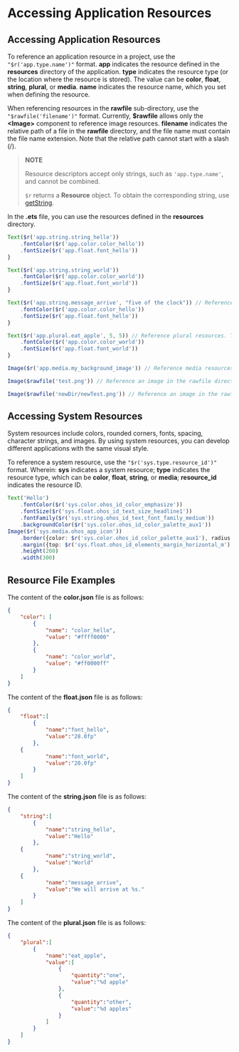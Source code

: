 # Accessing Application Resources


## Accessing Application Resources

To reference an application resource in a project, use the `"$r('app.type.name')"` format. **app** indicates the resource defined in the **resources** directory of the application. **type** indicates the resource type (or the location where the resource is stored). The value can be **color**, **float**, **string**, **plural**, or **media**. **name** indicates the resource name, which you set when defining the resource.

When referencing resources in the **rawfile** sub-directory, use the ```"$rawfile('filename')"``` format. Currently, **$rawfile** allows only the **\<Image>** component to reference image resources. **filename** indicates the relative path of a file in the **rawfile** directory, and the file name must contain the file name extension. Note that the relative path cannot start with a slash (/).

> **NOTE**
>
> Resource descriptors accept only strings, such as `'app.type.name'`, and cannot be combined.
>
>  `$r` returns a **Resource** object. To obtain the corresponding string, use [getString](../../reference/apis/js-apis-resource-manager.md#getstring). 

  In the **.ets** file, you can use the resources defined in the **resources** directory.

```ts
Text($r('app.string.string_hello'))
    .fontColor($r('app.color.color_hello'))
    .fontSize($r('app.float.font_hello'))
}

Text($r('app.string.string_world'))
    .fontColor($r('app.color.color_world'))
    .fontSize($r('app.float.font_world'))
}

Text($r('app.string.message_arrive', "five of the clock")) // Reference string resources. The second parameter of $r is used to replace %s.
    .fontColor($r('app.color.color_hello'))
    .fontSize($r('app.float.font_hello'))
}

Text($r('app.plural.eat_apple', 5, 5)) // Reference plural resources. The first parameter indicates the plural resource, and the second parameter indicates the number of plural resources. The third parameter indicates the substitute of %d.
    .fontColor($r('app.color.color_world'))
    .fontSize($r('app.float.font_world'))
}

Image($r('app.media.my_background_image')) // Reference media resources.

Image($rawfile('test.png')) // Reference an image in the rawfile directory.

Image($rawfile('newDir/newTest.png')) // Reference an image in the rawfile directory.
```


## Accessing System Resources


System resources include colors, rounded corners, fonts, spacing, character strings, and images. By using system resources, you can develop different applications with the same visual style.


To reference a system resource, use the ```"$r('sys.type.resource_id')"``` format. Wherein: **sys** indicates a system resource; **type** indicates the resource type, which can be **color**, **float**, **string**, or **media**; **resource_id** indicates the resource ID.

```ts
Text('Hello')
    .fontColor($r('sys.color.ohos_id_color_emphasize'))
    .fontSize($r('sys.float.ohos_id_text_size_headline1'))
    .fontFamily($r('sys.string.ohos_id_text_font_family_medium'))
    .backgroundColor($r('sys.color.ohos_id_color_palette_aux1'))
Image($r('sys.media.ohos_app_icon'))
    .border({color: $r('sys.color.ohos_id_color_palette_aux1'), radius: $r('sys.float.ohos_id_corner_radius_button'), width: 2})
    .margin({top: $r('sys.float.ohos_id_elements_margin_horizontal_m'), bottom: $r('sys.float.ohos_id_elements_margin_horizontal_l')})
    .height(200)
    .width(300)
```
## Resource File Examples

The content of the **color.json** file is as follows:


```json
{
    "color": [
        {
            "name": "color_hello",
            "value": "#ffff0000"
        },
        {
            "name": "color_world",
            "value": "#ff0000ff"
        }
    ]
}
```

The content of the **float.json** file is as follows:


```json
{
    "float":[
        {
            "name":"font_hello",
            "value":"28.0fp"
        },
	{
            "name":"font_world",
            "value":"20.0fp"
        }
    ]
}
```

The content of the **string.json** file is as follows:


```json
{
    "string":[
        {
            "name":"string_hello",
            "value":"Hello"
        },
	{
            "name":"string_world",
            "value":"World"
        },
	{
            "name":"message_arrive",
            "value":"We will arrive at %s."
        }
    ]
}
```

The content of the **plural.json** file is as follows:


```json
{
    "plural":[
        {
            "name":"eat_apple",
            "value":[
                {
                    "quantity":"one",
                    "value":"%d apple"
                },
                {
                    "quantity":"other",
                    "value":"%d apples"
                }
            ]
        }
    ]
}
```
